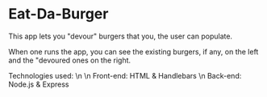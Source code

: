 # Eat-Da-Burger

This app lets you "devour" burgers that you, the user can populate.

When one runs the app, you can see the existing burgers, if any, on the left and the "devoured ones on the right.

Technologies used: \n
\n	Front-end: HTML & Handlebars
\n	Back-end: Node.js & Express
